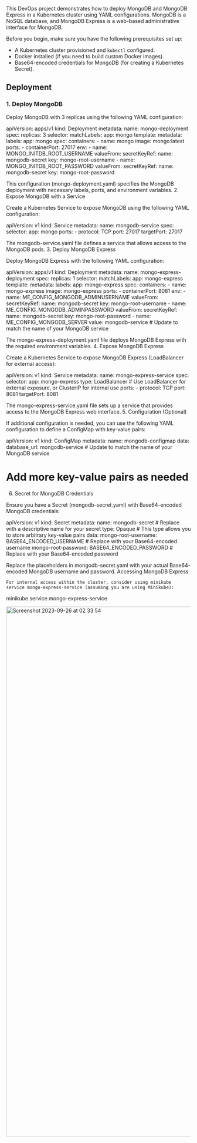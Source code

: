 

This DevOps project demonstrates how to deploy MongoDB and MongoDB Express in a Kubernetes cluster using YAML configurations. MongoDB is a NoSQL database, and MongoDB Express is a web-based administrative interface for MongoDB.



Before you begin, make sure you have the following prerequisites set up:

- A Kubernetes cluster provisioned and `kubectl` configured.
- Docker installed (if you need to build custom Docker images).
- Base64-encoded credentials for MongoDB (for creating a Kubernetes Secret).

## Deployment

### 1. Deploy MongoDB

Deploy MongoDB with 3 replicas using the following YAML configuration:

apiVersion: apps/v1
kind: Deployment
metadata:
  name: mongo-deployment
spec:
  replicas: 3
  selector:
    matchLabels:
      app: mongo
  template:
    metadata:
      labels:
        app: mongo
    spec:
      containers:
        - name: mongo
          image: mongo:latest
          ports:
            - containerPort: 27017
          env:
            - name: MONGO_INITDB_ROOT_USERNAME
              valueFrom:
                secretKeyRef:
                  name: mongodb-secret
                  key: mongo-root-username
            - name: MONGO_INITDB_ROOT_PASSWORD
              valueFrom:
                secretKeyRef:
                  name: mongodb-secret
                  key: mongo-root-password

This configuration (mongo-deployment.yaml) specifies the MongoDB deployment with necessary labels, ports, and environment variables.
2. Expose MongoDB with a Service

Create a Kubernetes Service to expose MongoDB using the following YAML configuration:



apiVersion: v1
kind: Service
metadata:
  name: mongodb-service
spec:
  selector:
    app: mongo
  ports:
    - protocol: TCP
      port: 27017
      targetPort: 27017

The mongodb-service.yaml file defines a service that allows access to the MongoDB pods.
3. Deploy MongoDB Express

Deploy MongoDB Express with the following YAML configuration:


apiVersion: apps/v1
kind: Deployment
metadata:
  name: mongo-express-deployment
spec:
  replicas: 1
  selector:
    matchLabels:
      app: mongo-express
  template:
    metadata:
      labels:
        app: mongo-express
    spec:
      containers:
        - name: mongo-express
          image: mongo-express
          ports:
            - containerPort: 8081
          env:
            - name: ME_CONFIG_MONGODB_ADMINUSERNAME
              valueFrom:
                secretKeyRef:
                  name: mongodb-secret
                  key: mongo-root-username
            - name: ME_CONFIG_MONGODB_ADMINPASSWORD
              valueFrom:
                secretKeyRef:
                  name: mongodb-secret
                  key: mongo-root-password
            - name: ME_CONFIG_MONGODB_SERVER
              value: mongodb-service  # Update to match the name of your MongoDB service

The mongo-express-deployment.yaml file deploys MongoDB Express with the required environment variables.
4. Expose MongoDB Express

Create a Kubernetes Service to expose MongoDB Express (LoadBalancer for external access):



apiVersion: v1
kind: Service
metadata:
  name: mongo-express-service
spec:
  selector:
    app: mongo-express
  type: LoadBalancer  # Use LoadBalancer for external exposure, or ClusterIP for internal use
  ports:
    - protocol: TCP
      port: 8081
      targetPort: 8081

The mongo-express-service.yaml file sets up a service that provides access to the MongoDB Express web interface.
5. Configuration (Optional)

If additional configuration is needed, you can use the following YAML configuration to define a ConfigMap with key-value pairs:



apiVersion: v1
kind: ConfigMap
metadata:
  name: mongodb-configmap
data:
  database_url: mongodb-service  # Update to match the name of your MongoDB service
  # Add more key-value pairs as needed

6. Secret for MongoDB Credentials

Ensure you have a Secret (mongodb-secret.yaml) with Base64-encoded MongoDB credentials:


apiVersion: v1
kind: Secret
metadata:
  name: mongodb-secret  # Replace with a descriptive name for your secret
type: Opaque  # This type allows you to store arbitrary key-value pairs
data:
  mongo-root-username: BASE64_ENCODED_USERNAME  # Replace with your Base64-encoded username
  mongo-root-password: BASE64_ENCODED_PASSWORD  # Replace with your Base64-encoded password

Replace the placeholders in mongodb-secret.yaml with your actual Base64-encoded MongoDB username and password.
Accessing MongoDB Express

    For internal access within the cluster, consider using minikube service mongo-express-service (assuming you are using Minikube):



minikube service mongo-express-service

<img width="1440" alt="Screenshot 2023-09-26 at 02 33 54" src="https://github.com/akintunero/My-DevOps-Projects/assets/13016369/af48b2bf-ce75-4b03-bdc0-cd88ac9847e6">



